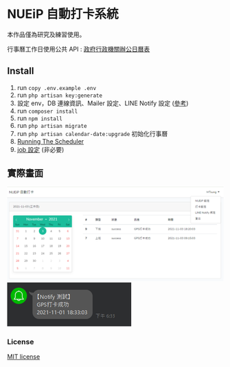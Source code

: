 # NUEiP 自動打卡系統

本作品僅為研究及練習使用。

行事曆工作日使用公共 API : [政府行政機關辦公日曆表](https://data.ntpc.gov.tw/datasets/308DCD75-6434-45BC-A95F-584DA4FED251)

## Install

1. run `copy .env.example .env`
2. run `php artisan key:generate`
3. 設定 env，DB 連線資訊、Mailer 設定、LINE Notify 設定 ([參考](https://github.com/MTsung/LINE_Notify_PHP))
4. run `composer install`
5. run `npm install`
6. run `php artisan migrate`
7. run `php artisan calendar-date:upgrade` 初始化行事曆
8. [Running The Scheduler](https://laravel.com/docs/8.x/scheduling#running-the-scheduler)
9. [job 設定](https://laravel.com/docs/8.x/queues#introduction) (非必要)

## 實際畫面
![](https://raw.githubusercontent.com/MTsung/nueip_auto_clock_in/master/public/img/home.png)
![](https://raw.githubusercontent.com/MTsung/nueip_auto_clock_in/master/public/img/line_notify.png)

### License
[MIT license](https://opensource.org/licenses/MIT)
